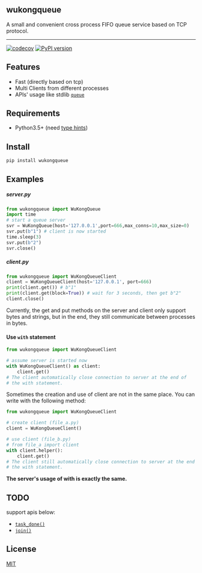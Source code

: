## wukongqueue
A small and convenient cross process FIFO queue service based on TCP protocol.

---
[![codecov](https://codecov.io/gh/chaseSpace/WukongQueue/branch/master/graph/badge.svg)](https://codecov.io/gh/chaseSpace/WukongQueue)
[![PyPI version](https://badge.fury.io/py/wukongqueue.svg)](https://badge.fury.io/py/wukongqueue)

## Features
* Fast (directly based on tcp)
* Multi Clients from different processes
* APIs' usage like stdlib [`queue`](https://docs.python.org/3.6/library/queue.html)

## Requirements
* Python3.5+ (need [type hints](https://www.python.org/dev/peps/pep-0484/))

## Install
`pip install wukongqueue`
 
## Examples
##### server.py
```python
from wukongqueue import WuKongQueue
import time
# start a queue server
svr = WuKongQueue(host='127.0.0.1',port=666,max_conns=10,max_size=0)
svr.put(b"1") # client is now started
time.sleep(3)
svr.put(b"2")
svr.close()
```

##### client.py
```python
from wukongqueue import WuKongQueueClient
client = WuKongQueueClient(host='127.0.0.1', port=666)
print(client.get()) # b"1"
print(client.get(block=True)) # wait for 3 seconds, then get b"2"
client.close()
```

Currently, the get and put methods on the server and client only support bytes
and strings, but in the end, they still communicate between processes in bytes.

#### Use `with` statement
```python
from wukongqueue import WuKongQueueClient

# assume server is started now
with WuKongQueueClient() as client:
    client.get()
# The client automatically close connection to server at the end of 
# the with statement.
```
Sometimes the creation and use of client are not in the same place. 
You can write with the following method:
```python
from wukongqueue import WuKongQueueClient

# create client (file_a.py)
client = WuKongQueueClient()

# use client (file_b.py)
# from file_a import client
with client.helper():
    client.get()
# The client still automatically close connection to server at the end of 
# the with statement.
```
**The server's usage of with is exactly the same.**

## TODO
support apis below:
* [`task_done()`](https://docs.python.org/3.6/library/queue.html#queue.Queue.task_done)
* [`join()`](https://docs.python.org/3.6/library/queue.html#queue.Queue.join)

## License
[MIT](https://github.com/chaseSpace/WukongQueue/blob/master/LICENSE)